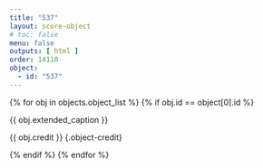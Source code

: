 ```yaml
---
title: "537"
layout: score-object
# toc: false
menu: false
outputs: [ html ]
order: 14110
object:
  - id: "537"
---
```


{% for obj in objects.object_list %}
{% if obj.id == object[0].id %}

{{ obj.extended_caption }}

{{ obj.credit }} {.object-credit}

{% endif %}
{% endfor %}
